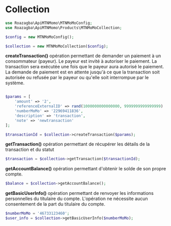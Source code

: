 # Collection

```php
use Roazagba\ApiMTNMomo\MTNMoMoConfig;
use Roazagba\ApiMTNMomo\Products\MTNMoMoCollection;

$config = new MTNMoMoConfig();

$collection = new MTNMoMoCollection($config);
```

**createTransaction()** opération permettant de demander un paiement à un consommateur (payeur). Le payeur est invité à autoriser le paiement. La transaction sera exécutée une fois que le payeur aura autorisé le paiement. La demande de paiement est en attente jusqu'à ce que la transaction soit autorisée ou refusée par le payeur ou qu'elle soit interrompue par le système.

```php

$params = [
    'amount' => '2',
    'referenceExternalID' => rand(1000000000000000, 9999999999999999) . '',
    'numberMoMo' => '22969411836',
    'description' => 'transaction',
    'note' => 'newtransaction'
];

$transactionId = $collection->createTransaction($params);
```

**getTransaction()** opération permettant de récupérer les détails de la transaction et du statut

```php
$transaction = $collection->getTransaction($transactionId);
```

**getAccountBalance()** opération permettant d'obtenir le solde de son propre compte.

```php
$balance = $collection->getAccountBalance();
```

**getBasicUserInfo()** opération permettant de renvoyer les informations personnelles du titulaire du compte. L'opération ne nécessite aucun consentement de la part du titulaire du compte.

```php
$numberMoMo = '46733123460';
$user_info = $collection->getBasicUserInfo($numberMoMo);
```
